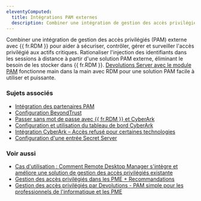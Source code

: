 ```yaml
---
eleventyComputed:
  title: Intégrations PAM externes
  description: Combiner une intégration de gestion des accès privilégiés (PAM) externe avec {{ fr.RDM }} pour aider à sécuriser tous vos actifs et identités privilégiés.
---
```

Combiner une intégration de gestion des accès privilégiés (PAM) externe avec {{ fr.RDM }} pour aider à sécuriser, contrôler, gérer et surveiller l'accès privilégié aux actifs critiques. Rationaliser l'injection des identifiants dans les sessions à distance à partir d'une solution PAM externe, éliminant le besoin de les stocker dans {{ fr.RDM }}.
[Devolutions Server avec le module PAM](/pam/server/) fonctionne main dans la main avec RDM pour une solution PAM facile à utiliser et puissante.

### Sujets associés  
* [Intégration des partenaires PAM](/rdm/kb/rdm-windows/knowledge-base/pam-partner-integration/)  
* [Configuration BeyondTrust](/rdm/kb/rdm-windows/how-to-articles/beyondtrust-configuration/)  
* [Passer sans mot de passe avec {{ fr.RDM }} et CyberArk](/rdm/kb/rdm-windows/knowledge-base/going-password-less-rdm-cyberark/#cyberark-application-access-manager-aam-configuration)  
* [Configuration et utilisation du tableau de bord CyberArk](/rdm/kb/rdm-windows/how-to-articles/cyberark-dashboard-configuration/)
* [Intégration CyberArk – Accès refusé pour certaines technologies](/rdm/kb/rdm-windows/knowledge-base/cyberark-integration-access-denied/)
* [Configuration d'une entrée Secret Server](/rdm/kb/rdm-windows/how-to-articles/secret-server-entry-configuration/)  

### Voir aussi  
* [Cas d'utilisation : Comment Remote Desktop Manager s'intègre et améliore une solution de gestion des accès privilégiés existante](https://blog.devolutions.net/2020/11/new-use-case-how-remote-desktop-manager-integrates-improves-an-existing-privileged-access-management-solution/)  
* [Gestion des accès privilégiés dans les PME + Recommandations](https://blog.devolutions.net/2022/11/privileged-access-management-in-smbs-recommendations/)  
* [Gestion des accès privilégiés par Devolutions - PAM simple pour les professionnels de l'informatique et les PME](https://youtu.be/drRLA7U8YsQ?si=3F1LRRSxODVHO65O)
